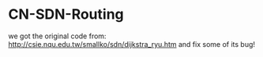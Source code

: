# CN-SDN-Routing
we got the original code from:
 http://csie.nqu.edu.tw/smallko/sdn/dijkstra_ryu.htm
and fix some of its bug!
